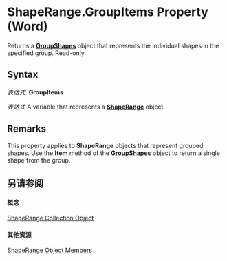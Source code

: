 
# ShapeRange.GroupItems Property (Word)

Returns a  **[GroupShapes](de29d571-476b-fa8b-619e-f7d0181d9756.md)** object that represents the individual shapes in the specified group. Read-only.


## Syntax

 _表达式_. **GroupItems**

 _表达式_ A variable that represents a **[ShapeRange](7112acc0-e241-16ef-77bc-101b72d05af0.md)** object.


## Remarks

 This property applies to **ShapeRange** objects that represent grouped shapes. Use the **Item** method of the **[GroupShapes](de29d571-476b-fa8b-619e-f7d0181d9756.md)** object to return a single shape from the group.


## 另请参阅


#### 概念


[ShapeRange Collection Object](7112acc0-e241-16ef-77bc-101b72d05af0.md)
#### 其他资源


[ShapeRange Object Members](http://msdn.microsoft.com/library/eb882d13-d724-26e9-7e6d-2af55e42bba1%28Office.15%29.aspx)